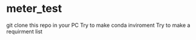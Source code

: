 # meter_test
git clone this repo in your PC
Try to make conda inviroment
Try to make a requirment list
